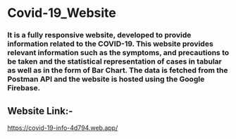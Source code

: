 # Covid-19_Website


### It is a fully responsive website, developed to provide information related to the COVID-19. This website provides relevant information such as the symptoms, and precautions to be taken and the statistical representation of cases in tabular as well as in the form of Bar Chart. The data is fetched from the Postman API and the website is hosted using the Google Firebase.


## Website Link:-
https://covid-19-info-4d794.web.app/
